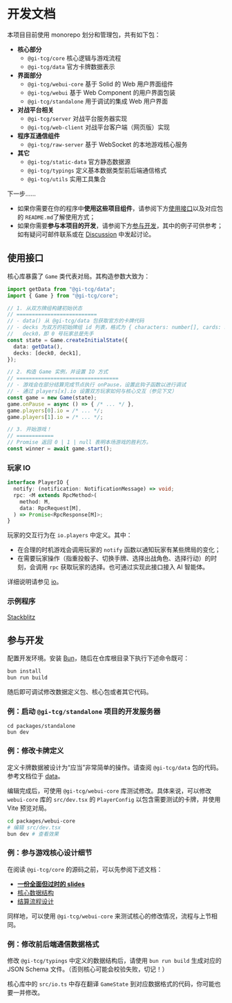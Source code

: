 # 开发文档

本项目目前使用 monorepo 划分和管理包，共有如下包：

- **核心部分**
  - `@gi-tcg/core` 核心逻辑与游戏流程
  - `@gi-tcg/data` 官方卡牌数据表示
- **界面部分**
  - `@gi-tcg/webui-core` 基于 Solid 的 Web 用户界面组件
  - `@gi-tcg/webui` 基于 Web Component 的用户界面包装
  - `@gi-tcg/standalone` 用于调试的集成 Web 用户界面
- **对战平台相关**
  - `@gi-tcg/server` 对战平台服务器实现
  - `@gi-tcg/web-client` 对战平台客户端（网页版）实现
- **程序互通信组件**
  - `@gi-tcg/raw-server` 基于 WebSocket 的本地游戏核心服务
- **其它**
  - `@gi-tcg/static-data` 官方静态数据源
  - `@gi-tcg/typings` 定义基本数据类型前后端通信格式
  - `@gi-tcg/utils` 实用工具集合

下一步……
- 如果你需要在你的程序中**使用这些项目组件**，请参阅下方[使用接口](#使用接口)以及对应包的 `README.md`了解使用方式；
- 如果你需要**参与本项目的开发**，请参阅下方[参与开发](#参与开发)，其中的例子可供参考；如有疑问可邮件联系或在 [Discussion](https://github.com/guyutongxue/genius-invokation/discussions) 中发起讨论。

## 使用接口

核心库暴露了 `Game` 类代表对局。其构造参数大致为：

```ts
import getData from "@gi-tcg/data";
import { Game } from "@gi-tcg/core";

// 1. 从双方牌组构建初始状态
// ==========================
// - data() 从 @gi-tcg/data 包获取官方的卡牌代码
// - decks 为双方的初始牌组 id 列表，格式为 { characters: number[], cards: number[] }
//   deck0，即 0 号玩家总是先手
const state = Game.createInitialState({
  data: getData(),
  decks: [deck0, deck1],
});

// 2. 构造 Game 实例，并设置 IO 方式
// =================================
// - 游戏会在部分结算完成节点执行 onPause，设置此钩子函数以进行调试
// - 通过 players[x].io 设置双方玩家如何与核心交互（参见下文）
const game = new Game(state);
game.onPause = async () => { /* ... */ },
game.players[0].io = /* ... */;
game.players[1].io = /* ... */;

// 3. 开始游戏！
// ============
// Promise 返回 0 | 1 | null 表明本场游戏的胜利方。
const winner = await game.start();
```

### 玩家 IO

```ts
interface PlayerIO {
  notify: (notification: NotificationMessage) => void;
  rpc: <M extends RpcMethod>(
    method: M,
    data: RpcRequest[M],
  ) => Promise<RpcResponse[M]>;
}
```

玩家的交互行为在 `io.players` 中定义。其中：
- 在合理的时机游戏会调用玩家的 `notify` 函数以通知玩家有某些牌局的变化；
- 在需要玩家操作（指重投骰子、切换手牌、选择出战角色、选择行动）的时刻，会调用 `rpc` 获取玩家的选择。也可通过实现此接口接入 AI 智能体。

详细说明请参见 [io](./io.md)。

### 示例程序

[Stackblitz](https://stackblitz.com/edit/gi-tcg-example?file=src%2Fmain.js)

## 参与开发

配置开发环境。安装 [Bun](https://bun.sh)，随后在仓库根目录下执行下述命令既可：

```sh
bun install
bun run build
```

随后即可调试修改数据定义包、核心包或者其它代码。

### 例：启动 `@gi-tcg/standalone` 项目的开发服务器

```
cd packages/standalone
bun dev
```

### 例：修改卡牌定义

定义卡牌数据被设计为“应当”非常简单的操作。请查阅 `@gi-tcg/data` 包的代码。参考文档位于 [data](./data/README.md)。

编辑完成后，可使用 `@gi-tcg/webui-core` 库测试修改。具体来说，可以修改 `webui-core` 库的 `src/dev.tsx` 的 `PlayerConfig` 以包含需要测试的卡牌，并使用 Vite 预览对局。

```sh
cd packages/webui-core
# 编辑 src/dev.tsx
bun dev # 查看效果
```

### 例：参与游戏核心设计细节

在阅读 `@gi-tcg/core` 的源码之前，可以先参阅下述文档：
- **[一份全面但过时的 slides](https://kdocs.cn/l/chWGWwQNLHGo)**
- [核心数据结构](./state.md)
- [结算流程设计](./process.md)

同样地，可以使用 `@gi-tcg/webui-core` 来测试核心的修改情况，流程与上节相同。

### 例：修改前后端通信数据格式

修改 `@gi-tcg/typings` 中定义的数据结构后，请使用 `bun run build` 生成对应的 JSON Schema 文件。（否则核心可能会校验失败，切记！）

核心库中的 `src/io.ts` 中存在翻译 `GameState` 到对应数据格式的代码，你可能也要一并修改。
